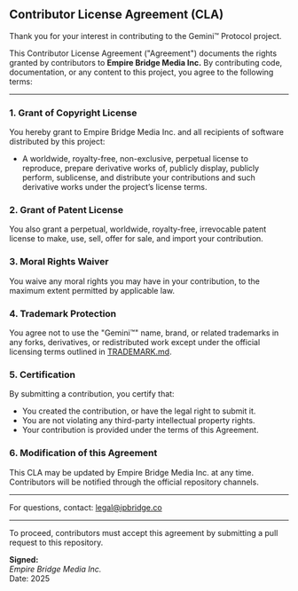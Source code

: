 ## Contributor License Agreement (CLA)

Thank you for your interest in contributing to the Gemini™ Protocol project.

This Contributor License Agreement ("Agreement") documents the rights granted by contributors to **Empire Bridge Media Inc.** By contributing code, documentation, or any content to this project, you agree to the following terms:

---

### 1. Grant of Copyright License
You hereby grant to Empire Bridge Media Inc. and all recipients of software distributed by this project:
- A worldwide, royalty-free, non-exclusive, perpetual license to reproduce, prepare derivative works of, publicly display, publicly perform, sublicense, and distribute your contributions and such derivative works under the project’s license terms.

### 2. Grant of Patent License
You also grant a perpetual, worldwide, royalty-free, irrevocable patent license to make, use, sell, offer for sale, and import your contribution.

### 3. Moral Rights Waiver
You waive any moral rights you may have in your contribution, to the maximum extent permitted by applicable law.

### 4. Trademark Protection
You agree not to use the "Gemini™" name, brand, or related trademarks in any forks, derivatives, or redistributed work except under the official licensing terms outlined in [TRADEMARK.md](TRADEMARK.md).

### 5. Certification
By submitting a contribution, you certify that:
- You created the contribution, or have the legal right to submit it.
- You are not violating any third-party intellectual property rights.
- Your contribution is provided under the terms of this Agreement.

### 6. Modification of this Agreement
This CLA may be updated by Empire Bridge Media Inc. at any time. Contributors will be notified through the official repository channels.

---

For questions, contact: [legal@ipbridge.co](mailto:legal@ipbridge.co)

---

To proceed, contributors must accept this agreement by submitting a pull request to this repository.

**Signed:**  
*Empire Bridge Media Inc.*  
Date: 2025
